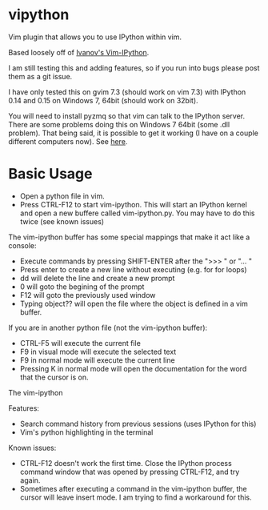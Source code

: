 vipython
========

Vim plugin that allows you to use IPython within vim.

Based loosely off of [Ivanov's Vim-IPython](https://github.com/ivanov/vim-ipython).

I am still testing this and adding features, so if you run into bugs please post them as a git issue.

I have only tested this on gvim 7.3 (should work on vim 7.3) with IPython 0.14 and 0.15 on Windows 7, 64bit (should work on 32bit).

You will need to install pyzmq so that vim can talk to the IPython server.  There are some problems doing this on Windows 7 64bit (some .dll problem).  That being said, it is possible to get it working (I have on a couple different computers now).  See [here](https://github.com/ivanov/vim-ipython/issues/20).

# Basic Usage
* Open a python file in vim.
* Press CTRL-F12 to start vim-ipython.  This will start an IPython kernel and open a new buffere called vim-ipython.py.  You may have to do this twice (see known issues)

The vim-ipython buffer has some special mappings that make it act like a console:
* Execute commands by pressing SHIFT-ENTER after the ">>> " or "... "
* Press enter to create a new line without executing (e.g. for for loops)
* dd will delete the line and create a new prompt
* 0 will goto the begining of the prompt
* F12 will goto the previously used window
* Typing object?? will open the file where the object is defined in a vim buffer.

If you are in another python file (not the vim-ipython buffer):
* CTRL-F5 will execute the current file
* F9 in visual mode will execute the selected text
* F9 in normal mode will execute the current line
* Pressing K in normal mode will open the documentation for the word that the cursor is on.

The vim-ipython 

Features:
* Search command history from previous sessions (uses IPython for this)
* Vim's python highlighting in the terminal

Known issues:
* CTRL-F12 doesn't work the first time.  Close the IPython process command window that was opened by pressing CTRL-F12, and try again.
* Sometimes after executing a command in the vim-ipython buffer, the cursor will leave insert mode.  I am trying to find a workaround for this.